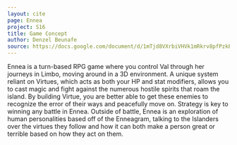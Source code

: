 ```yaml
---
layout: cite
page: Ennea
project: S16
title: Game Concept
author: Denzel Beunafe
source: https://docs.google.com/document/d/1mTjd8VXrbiVHVk1mRkrv8pfPzkBGmDmaNcpvt90ikVs/edit?usp=sharing
---
```

Ennea is a turn-based RPG game where you control Val through her journeys in Limbo, moving around in a 3D environment. A unique system reliant on Virtues, which acts as both your HP and stat modifiers, allows you to cast magic and fight against the numerous hostile spirits that roam the island. By building Virtue, you are better able to get these enemies to recognize the error of their ways and peacefully move on. Strategy is key to winning any battle in Ennea. Outside of battle, Ennea is an exploration of human personalities based off of the Enneagram, talking to the Islanders over the virtues they follow and how it can both make a person great or terrible based on how they act on them.
